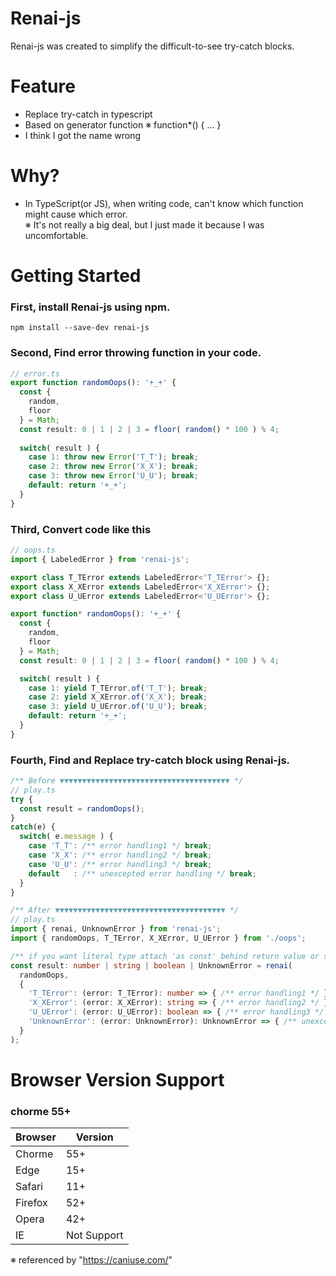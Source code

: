 # Renai-js
Renai-js was created to simplify the difficult-to-see try-catch blocks.

# Feature
- Replace try-catch in typescript
- Based on generator function ※ function*() { ... }
- I think I got the name wrong

# Why?
- In TypeScript(or JS), when writing code, can't know which function might cause which error.   
  ※ It's not really a big deal, but I just made it because I was uncomfortable.

# Getting Started

### First, install Renai-js using npm.

```
npm install --save-dev renai-js
```

### Second, Find error throwing function in your code.
```typescript
// error.ts
export function randomOops(): '+_+' {
  const { 
    random, 
    floor 
  } = Math;
  const result: 0 | 1 | 2 | 3 = floor( random() * 100 ) % 4;
  
  switch( result ) {
    case 1: throw new Error('T_T'); break;
    case 2: throw new Error('X_X'); break;
    case 3: throw new Error('U_U'); break;
    default: return '+_+';
  }
}
```

### Third, Convert code like this
```typescript
// oops.ts
import { LabeledError } from 'renai-js';

export class T_TError extends LabeledError<'T_TError'> {};
export class X_XError extends LabeledError<'X_XError'> {};
export class U_UError extends LabeledError<'U_UError'> {};

export function* randomOops(): '+_+' {
  const { 
    random, 
    floor 
  } = Math;
  const result: 0 | 1 | 2 | 3 = floor( random() * 100 ) % 4;

  switch( result ) {
    case 1: yield T_TError.of('T_T'); break;
    case 2: yield X_XError.of('X_X'); break;
    case 3: yield U_UError.of('U_U'); break;
    default: return '+_+';
  }
}
```

### Fourth, Find and Replace try-catch block using Renai-js.
```typescript
/** Before ▼▼▼▼▼▼▼▼▼▼▼▼▼▼▼▼▼▼▼▼▼▼▼▼▼▼▼▼▼▼▼▼▼▼▼▼▼▼ */
// play.ts
try {
  const result = randomOops();
}
catch(e) {
  switch( e.message ) {
    case 'T_T': /** error handling1 */ break;
    case 'X_X': /** error handling2 */ break;
    case 'U_U': /** error handling3 */ break;
    default   : /** unexcepted error handling */ break;
  }
}

/** After ▼▼▼▼▼▼▼▼▼▼▼▼▼▼▼▼▼▼▼▼▼▼▼▼▼▼▼▼▼▼▼▼▼▼▼▼▼▼ */
// play.ts
import { renai, UnknownError } from 'renai-js';
import { randomOops, T_TError, X_XError, U_UError } from './oops';

/** if you want literal type attach 'as const' behind return value or set literal return type. */
const result: number | string | boolean | UnknownError = renai(
  randomOops,
  {
    'T_TError': (error: T_TError): number => { /** error handling1 */ },
    'X_XError': (error: X_XError): string => { /** error handling2 */ },
    'U_UError': (error: U_UError): boolean => { /** error handling3 */ },
    'UnknownError': (error: UnknownError): UnknownError => { /** unexcepted error handling */ }
  }
);
```

# Browser Version Support
### chorme 55+

| Browser | Version |
|----------------|-------------|
| Chorme | 55+ |
| Edge | 15+ |
| Safari | 11+ |
| Firefox | 52+ |
| Opera | 42+ |
| IE | Not Support |
※ referenced by "https://caniuse.com/"